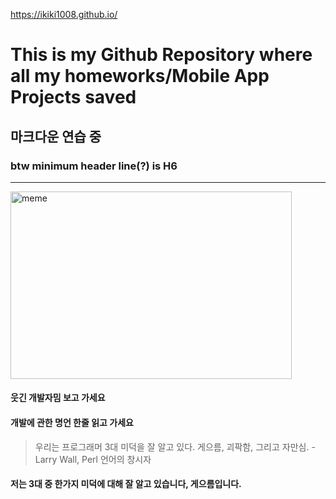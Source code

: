  https://ikiki1008.github.io/
 
 
 # This is my Github Repository where all my homeworks/Mobile App Projects saved
## 마크다운 연습 중
### btw minimum header line(?) is H6


* * *

<img src="https://pbs.twimg.com/media/FdkYSupUoAASKEM?format=png&name=small" width="450px" height="300px" title="웃자" alt="meme"></img><br/>

#### 웃긴 개발자밈 보고 가세요
#### 개발에 관한 명언 한줄 읽고 가세요

>우리는 프로그래머 3대 미덕을 잘 알고 있다. 게으름, 괴팍함, 그리고 자만심.
> -Larry Wall, Perl 언어의 창시자

#### 저는 3대 중 한가지 미덕에 대해 잘 알고 있습니다, 게으름입니다.

 
 
